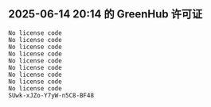 ## 2025-06-14 20:14 的 GreenHub 许可证
```
No license code
No license code
No license code
No license code
No license code
No license code
No license code
No license code
No license code
SUwk-xJZo-Y7yW-n5C8-BF48
```
